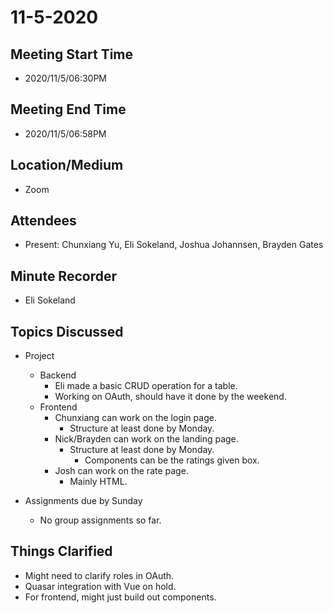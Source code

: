 # 11-5-2020

## Meeting Start Time
- 2020/11/5/06:30PM

## Meeting End Time
- 2020/11/5/06:58PM

## Location/Medium
- Zoom

## Attendees
- Present: Chunxiang Yu, Eli Sokeland, Joshua Johannsen, Brayden Gates

## Minute Recorder
- Eli Sokeland

## Topics Discussed
- Project
  - Backend
    - Eli made a basic CRUD operation for a table.
    - Working on OAuth, should have it done by the weekend.
  - Frontend
    - Chunxiang can work on the login page.
      - Structure at least done by Monday.
    - Nick/Brayden can work on the landing page.
      - Structure at least done by Monday.
        - Components can be the ratings given box.
    - Josh can work on the rate page.
      - Mainly HTML.
    
- Assignments due by Sunday
  - No group assignments so far.

## Things Clarified
- Might need to clarify roles in OAuth.
- Quasar integration with Vue on hold.
- For frontend, might just build out components.
